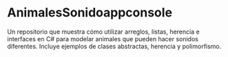 # AnimalesSonidoappconsole
Un repositorio que muestra cómo utilizar arreglos, listas, herencia e interfaces en C# para modelar animales que pueden hacer sonidos diferentes. Incluye ejemplos de clases abstractas, herencia y polimorfismo.
